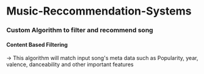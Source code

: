 # Music-Reccommendation-Systems
### Custom Algorithm to filter and recommend song
#### Content Based Filtering
-> This algorithm will match input song's meta data such as Popularity, year, valence, danceability and other important features
